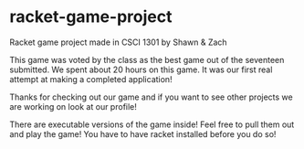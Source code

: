 racket-game-project
===================

Racket game project made in CSCI 1301 by Shawn &amp; Zach

This game was voted by the class as the best game out of the seventeen submitted.
We spent about 20 hours on this game. It was our first real attempt at making a completed application!

Thanks for checking out our game and if you want to see other projects we are working on look at our profile!

There are executable versions of the game inside! Feel free to pull them out and play the game! You have to have racket installed before you do so!
